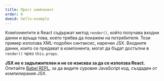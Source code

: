 ```yaml
---
title: Прост компонент
order: 0
domid: hello-example
---
```


Kомпонентитe в React съдържат метод `render()`, който получава входни данни и връща това, което трябва да покажем на потребителя. Този пример използва XML-подобен синтаксис, наречен JSX. Входните данни, които се предават в компонента, могат да бъдат достъпни в `render()` чрез `this.props`.

**JSX не е задължителен и не се изисква за да се използва React.** Опитайте [Babel REPL](babel://es5-syntax-example), за да видите суровия JavaScript код, създаден от компилирания JSX.
